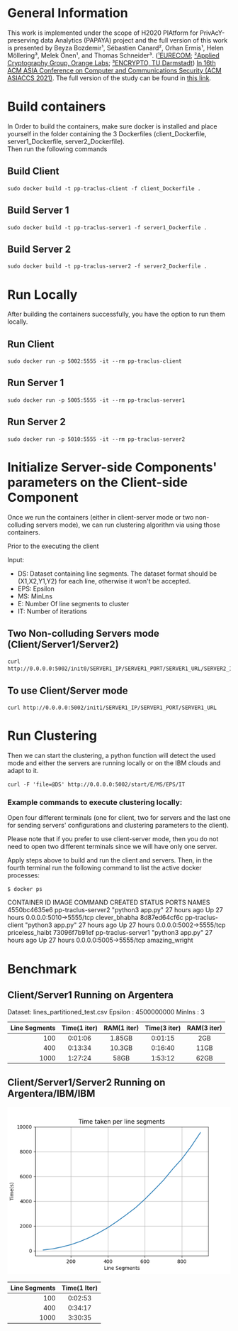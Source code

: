 # General Information
This work is implemented under the scope of H2020 PlAtform for PrivAcY-preserving data Analytics (PAPAYA) project and the full version of this work is presented by Beyza Bozdemir¹, Sébastien Canard², Orhan Ermis¹, Helen Möllering³, Melek Önen¹, and Thomas Schneider³. ([¹EURECOM](https://www.eurecom.fr/); [²Applied Cryptography Group, Orange Labs](https://crypto.orange-labs.fr/people/); [³ENCRYPTO, TU Darmstadt](https://www.encrypto.cs.tu-darmstadt.de/home_page/index.en.jsp))
[In 16th ACM ASIA Conference on Computer and Communications Security (ACM ASIACCS 2021)](https://asiaccs2021.comp.polyu.edu.hk/). The full version of the study can be found in [this link](https://eprint.iacr.org/2021/612).

# Build containers
In  Order  to  build  the  containers,  make  sure  docker  is  installed  and place yourself in the folder containing the 3 Dockerfiles (client_Dockerfile, server1_Dockerfile, server2_Dockerfile).  
Then run the following commands
## Build Client
```
sudo docker build -t pp-traclus-client -f client_Dockerfile .
```
## Build Server 1
```
sudo docker build -t pp-traclus-server1 -f server1_Dockerfile .
```
## Build Server 2
```
sudo docker build -t pp-traclus-server2 -f server2_Dockerfile .
```
# Run Locally
After building the containers successfully, you have the option to run them locally.
## Run Client
```
sudo docker run -p 5002:5555 -it --rm pp-traclus-client
```
## Run Server 1
```
sudo docker run -p 5005:5555 -it --rm pp-traclus-server1
```
## Run Server 2
```
sudo docker run -p 5010:5555 -it --rm pp-traclus-server2
```

<!--- # Push to IBM
Or you can push them to the IBM clouds.

## Client
```
sudo docker tag pp-traclus-client de.icr.io/papaya-de/pp-traclus-client:latest
sudo docker push de.icr.io/papaya-de/pp-traclus-client:latest
```
## Server 1
```
sudo docker tag pp-traclus-server1 de.icr.io/papaya-de/pp-traclus-server1:latest
sudo docker push de.icr.io/papaya-de/pp-traclus-server1:latest
```
## Server 2
```
sudo docker tag pp-traclus-server2 de.icr.io/papaya-de/pp-traclus-server2:latest
sudo docker push de.icr.io/papaya-de/pp-traclus-server2:latest
```

After activating the server1 and server2 on the papaya platform, we need to run the client locally.
```
sudo docker run -p 5002:5555 -it --rm pp-traclus-client
```
--->
# Initialize Server-side Components' parameters on the Client-side Component
Once we run the containers (either in client-server mode or two non-colluding servers mode), we can run clustering algorithm via using those containers.  

Prior to the executing the client 

Input:  
- DS: Dataset containing line segments. The dataset format should be (X1,X2,Y1,Y2) for each line, otherwise it won't be accepted.   
- EPS: Epsilon   
- MS: MinLns   
- E: Number Of line segments to cluster   
- IT: Number of iterations   

## Two Non-colluding Servers mode (Client/Server1/Server2)
```
curl http://0.0.0.0:5002/init0/SERVER1_IP/SERVER1_PORT/SERVER1_URL/SERVER2_IP/SERVER2_PORT/SERVER2_URL
```

## To use Client/Server mode
```
curl http://0.0.0.0:5002/init1/SERVER1_IP/SERVER1_PORT/SERVER1_URL
```


# Run Clustering
Then we can start the clustering, a python function will detect the used mode and either the servers are running locally or on the IBM clouds and adapt to it.
```
curl -F 'file=@DS' http://0.0.0.0:5002/start/E/MS/EPS/IT
```

### Example commands to execute clustering locally:

Open four different terminals (one for client, two for servers and the last one for sending servers' configurations and clustering parameters to the client). 

Please note that if you prefer to use client-server mode, then you do not need to open two different terminals since we will have only one server.

Apply steps above to build and run the client and servers. Then, in the fourth terminal run the following command to list the active docker processes:

```
$ docker ps
```
CONTAINER ID   IMAGE                COMMAND                  CREATED        STATUS        PORTS                    NAMES
4550bc4635e6   pp-traclus-server2   "python3 app.py"         27 hours ago   Up 27 hours   0.0.0.0:5010->5555/tcp  clever_bhabha
8d87ed64cf6c   pp-traclus-client    "python3 app.py"         27 hours ago   Up 27 hours   0.0.0.0:5002->5555/tcp  priceless_haibt
73096f7b91ef   pp-traclus-server1   "python3 app.py"         27 hours ago   Up 27 hours   0.0.0.0:5005->5555/tcp  amazing_wright



# Benchmark

## Client/Server1 Running on Argentera

Dataset: lines_partitioned_test.csv
Epsilon : 4500000000
Minlns : 3

| Line Segments   | Time(1 iter)| RAM(1 iter) | Time(3 iter)| RAM(3 iter) |
|----------------:|:-----------:|:-----------:|:-----------:|:-----------:|
| 100             | 0:01:06     |  1.85GB     | 0:01:15     |  2GB        |
| 400             | 0:13:34     |  10.3GB     | 0:16:40     | 11GB        | 
| 1000            | 1:27:24     |    58GB     | 1:53:12     | 62GB        |



## Client/Server1/Server2 Running on Argentera/IBM/IBM

<p align="center">
<img src="data/tests/ibm/time.png"/>
</p>


| Line Segments   | Time(1 Iter)| 
|----------------:|:-----------:|
| 100             | 0:02:53     | 
| 400             | 0:34:17     | 
| 1000            | 3:30:35     |


